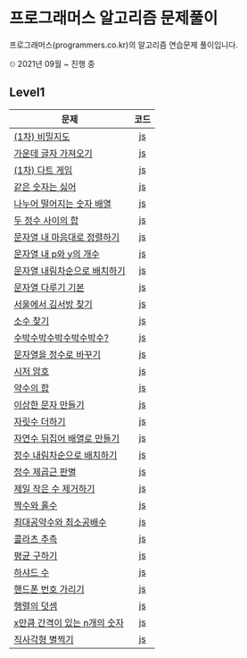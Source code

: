 # 프로그래머스 알고리즘 문제풀이
프로그래머스(programmers.co.kr)의 알고리즘 연습문제 풀이입니다.

⏲ 2021년 09월 ~ 진행 중

## Level1

|문제|코드|
|---|:---:|
|[(1차) 비밀지도](https://programmers.co.kr/learn/courses/30/lessons/17681)|[js](https://github.com/programmer-heeney/programmers/blob/master/level1_secret_map.js)|
|[가운데 글자 가져오기](https://programmers.co.kr/learn/courses/30/lessons/12903)|[js](https://github.com/programmer-heeney/programmers/blob/master/level1_middle_char.js)|
|[(1차) 다트 게임](https://programmers.co.kr/learn/courses/30/lessons/17682)|[js](https://github.com/programmer-heeney/programmers/blob/master/level1_dart_game.js)|
|[같은 숫자는 싫어](https://programmers.co.kr/learn/courses/30/lessons/12906)|[js](https://github.com/programmer-heeney/programmers/blob/master/level1_hate_same.js)|
|[나누어 떨어지는 숫자 배열](https://programmers.co.kr/learn/courses/30/lessons/12910)|[js](https://github.com/programmer-heeney/programmers/blob/master/level1_divisor.js)|
|[두 정수 사이의 합](https://programmers.co.kr/learn/courses/30/lessons/12912)|[js](https://github.com/programmer-heeney/programmers/blob/master/level1_sum_two.js)|
|[문자열 내 마음대로 정렬하기](https://programmers.co.kr/learn/courses/30/lessons/12915)|[js](https://github.com/programmer-heeney/programmers/blob/master/level1_string_sort.js)|
|[문자열 내 p와 y의 개수](https://programmers.co.kr/learn/courses/30/lessons/12916)|[js](https://github.com/programmer-heeney/programmers/blob/master/level1_string_p_y.js)|
|[문자열 내림차순으로 배치하기](https://programmers.co.kr/learn/courses/30/lessons/12917)|[js](https://github.com/programmer-heeney/programmers/blob/master/level1_desc_string.js)|
|[문자열 다루기 기본](https://programmers.co.kr/learn/courses/30/lessons/12918)|[js](https://github.com/programmer-heeney/programmers/blob/master/level1_handle_string.js)|
|[서울에서 김서방 찾기](https://programmers.co.kr/learn/courses/30/lessons/12919)|[js](https://github.com/programmer-heeney/programmers/blob/master/level1_find_kim.js)|
|[소수 찾기](https://programmers.co.kr/learn/courses/30/lessons/12921)|[js](https://github.com/programmer-heeney/programmers/blob/master/level1_primenum.js)|
|[수박수박수박수박수박수?](https://programmers.co.kr/learn/courses/30/lessons/12922)|[js](https://github.com/programmer-heeney/programmers/blob/master/level1_watermelon.js)|
|[문자열을 정수로 바꾸기](https://programmers.co.kr/learn/courses/30/lessons/12925?language=javascript)|[js](https://github.com/programmer-heeney/programmers/blob/master/level1_string_to_num.js)|
|[시저 암호](https://programmers.co.kr/learn/courses/30/lessons/12926?language=javascript)|[js](https://github.com/programmer-heeney/programmers/blob/master/level1_caesar.js)|
|[약수의 합](https://programmers.co.kr/learn/courses/30/lessons/12928?language=javascript)|[js](https://github.com/programmer-heeney/programmers/blob/master/level1_sum_divisor.js)|
|[이상한 문자 만들기](https://programmers.co.kr/learn/courses/30/lessons/12930?language=javascript)|[js](https://github.com/programmer-heeney/programmers/blob/master/level1_weird_string.js)|
|[자릿수 더하기](https://programmers.co.kr/learn/courses/30/lessons/12931?language=javascript)|[js](https://github.com/programmer-heeney/programmers/blob/master/level1_sum.js)|
|[자연수 뒤집어 배열로 만들기](https://programmers.co.kr/learn/courses/30/lessons/12932?language=javascript)|[js](https://github.com/programmer-heeney/programmers/blob/master/level1_reverse.js)|
|[정수 내림차순으로 배치하기](https://programmers.co.kr/learn/courses/30/lessons/12933)|[js](https://github.com/programmer-heeney/programmers/blob/master/level1_desc_sort.js)|
|[정수 제곱근 판별](https://programmers.co.kr/learn/courses/30/lessons/12934?language=javascript)|[js](https://github.com/programmer-heeney/programmers/blob/master/level1_sqrt.js)|
|[제일 작은 수 제거하기](https://programmers.co.kr/learn/courses/30/lessons/12935?language=javascript)|[js](https://github.com/programmer-heeney/programmers/blob/master/level1_delete_min.js)|
|[짝수와 홀수](https://programmers.co.kr/learn/courses/30/lessons/12937?language=javascript)|[js](https://github.com/programmer-heeney/programmers/blob/master/level1_even_odd.js)|
|[최대공약수와 최소공배수](https://programmers.co.kr/learn/courses/30/lessons/12940?language=javascript)|[js](https://github.com/programmer-heeney/programmers/blob/master/level1_gcd_lcm.js)|
|[콜라츠 추측](https://programmers.co.kr/learn/courses/30/lessons/12943?language=javascript)|[js](https://github.com/programmer-heeney/programmers/blob/master/level1_collatz.js)|
|[평균 구하기](https://programmers.co.kr/learn/courses/30/lessons/12944?language=javascript)|[js](https://github.com/programmer-heeney/programmers/blob/master/level1_average.js)|
|[하샤드 수](https://programmers.co.kr/learn/courses/30/lessons/12947)|[js](https://github.com/programmer-heeney/programmers/blob/master/level1_harshad.js)|
|[핸드폰 번호 가리기](https://programmers.co.kr/learn/courses/30/lessons/12948)|[js](https://github.com/programmer-heeney/programmers/blob/master/level1_blind_number.js)|
|[행렬의 덧셈](https://programmers.co.kr/learn/courses/30/lessons/12950)|[js](https://github.com/programmer-heeney/programmers/blob/master/level1_matrix_sum.js)|
|[x만큼 간격이 있는 n개의 숫자](https://programmers.co.kr/learn/courses/30/lessons/12954)|[js](https://github.com/programmer-heeney/programmers/blob/master/level1_x_distance_numbers.js)|
|[직사각형 별찍기](https://programmers.co.kr/learn/courses/30/lessons/12969)|[js](https://github.com/programmer-heeney/programmers/blob/master/level1_star_square.js)|
